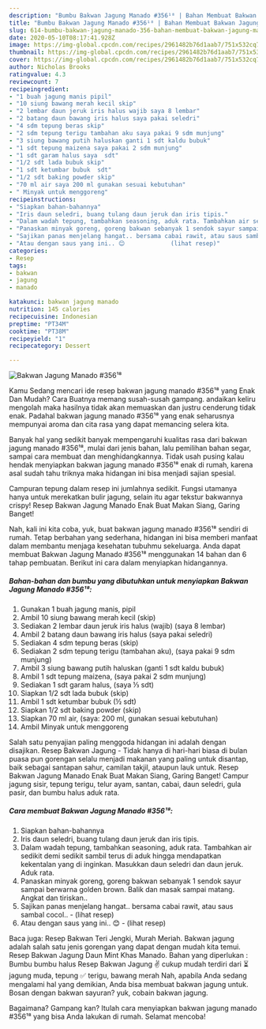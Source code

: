 ```yaml
---
description: "Bumbu Bakwan Jagung Manado #356¹⁸ | Bahan Membuat Bakwan Jagung Manado #356¹⁸ Yang Lezat"
title: "Bumbu Bakwan Jagung Manado #356¹⁸ | Bahan Membuat Bakwan Jagung Manado #356¹⁸ Yang Lezat"
slug: 614-bumbu-bakwan-jagung-manado-356-bahan-membuat-bakwan-jagung-manado-356-yang-lezat
date: 2020-05-10T08:17:41.928Z
image: https://img-global.cpcdn.com/recipes/2961482b76d1aab7/751x532cq70/bakwan-jagung-manado-356⁸-foto-resep-utama.jpg
thumbnail: https://img-global.cpcdn.com/recipes/2961482b76d1aab7/751x532cq70/bakwan-jagung-manado-356⁸-foto-resep-utama.jpg
cover: https://img-global.cpcdn.com/recipes/2961482b76d1aab7/751x532cq70/bakwan-jagung-manado-356⁸-foto-resep-utama.jpg
author: Nicholas Brooks
ratingvalue: 4.3
reviewcount: 7
recipeingredient:
- "1 buah jagung manis pipil"
- "10 siung bawang merah kecil skip"
- "2 lembar daun jeruk iris halus wajib saya 8 lembar"
- "2 batang daun bawang iris halus saya pakai seledri"
- "4 sdm tepung beras skip"
- "2 sdm tepung terigu tambahan aku saya pakai 9 sdm munjung"
- "3 siung bawang putih haluskan ganti 1 sdt kaldu bubuk"
- "1 sdt tepung maizena saya pakai 2 sdm munjung"
- "1 sdt garam halus saya  sdt"
- "1/2 sdt lada bubuk skip"
- "1 sdt ketumbar bubuk  sdt"
- "1/2 sdt baking powder skip"
- "70 ml air saya 200 ml gunakan sesuai kebutuhan"
- " Minyak untuk menggoreng"
recipeinstructions:
- "Siapkan bahan-bahannya"
- "Iris daun seledri, buang tulang daun jeruk dan iris tipis."
- "Dalam wadah tepung, tambahkan seasoning, aduk rata. Tambahkan air sedikit demi sedikit sambil terus di aduk hingga mendapatkan kekentalan yang di inginkan. Masukkan daun seledri dan daun jeruk. Aduk rata."
- "Panaskan minyak goreng, goreng bakwan sebanyak 1 sendok sayur sampai berwarna golden brown. Balik dan masak sampai matang. Angkat dan tiriskan.."
- "Sajikan panas menjelang hangat.. bersama cabai rawit, atau saus sambal cocol..             (lihat resep)"
- "Atau dengan saus yang ini.. 😊             (lihat resep)"
categories:
- Resep
tags:
- bakwan
- jagung
- manado

katakunci: bakwan jagung manado 
nutrition: 145 calories
recipecuisine: Indonesian
preptime: "PT34M"
cooktime: "PT38M"
recipeyield: "1"
recipecategory: Dessert

---
```



![Bakwan Jagung Manado #356¹⁸](https://img-global.cpcdn.com/recipes/2961482b76d1aab7/751x532cq70/bakwan-jagung-manado-356⁸-foto-resep-utama.jpg)

Kamu Sedang mencari ide resep bakwan jagung manado #356¹⁸ yang Enak Dan Mudah? Cara Buatnya memang susah-susah gampang. andaikan keliru mengolah maka hasilnya tidak akan memuaskan dan justru cenderung tidak enak. Padahal bakwan jagung manado #356¹⁸ yang enak seharusnya mempunyai aroma dan cita rasa yang dapat memancing selera kita.

Banyak hal yang sedikit banyak mempengaruhi kualitas rasa dari bakwan jagung manado #356¹⁸, mulai dari jenis bahan, lalu pemilihan bahan segar, sampai cara membuat dan menghidangkannya. Tidak usah pusing kalau hendak menyiapkan bakwan jagung manado #356¹⁸ enak di rumah, karena asal sudah tahu triknya maka hidangan ini bisa menjadi sajian spesial.

Campuran tepung dalam resep ini jumlahnya sedikit. Fungsi utamanya hanya untuk merekatkan bulir jagung, selain itu agar tekstur bakwannya crispy! Resep Bakwan Jagung Manado Enak Buat Makan Siang, Garing Banget!


Nah, kali ini kita coba, yuk, buat bakwan jagung manado #356¹⁸ sendiri di rumah. Tetap berbahan yang sederhana, hidangan ini bisa memberi manfaat dalam membantu menjaga kesehatan tubuhmu sekeluarga. Anda dapat membuat Bakwan Jagung Manado #356¹⁸ menggunakan 14 bahan dan 6 tahap pembuatan. Berikut ini cara dalam menyiapkan hidangannya.

<!--inarticleads1-->

##### Bahan-bahan dan bumbu yang dibutuhkan untuk menyiapkan Bakwan Jagung Manado #356¹⁸:

1. Gunakan 1 buah jagung manis, pipil
1. Ambil 10 siung bawang merah kecil (skip)
1. Sediakan 2 lembar daun jeruk iris halus (wajib) (saya 8 lembar)
1. Ambil 2 batang daun bawang iris halus (saya pakai seledri)
1. Sediakan 4 sdm tepung beras (skip)
1. Sediakan 2 sdm tepung terigu (tambahan aku), (saya pakai 9 sdm munjung)
1. Ambil 3 siung bawang putih haluskan (ganti 1 sdt kaldu bubuk)
1. Ambil 1 sdt tepung maizena, (saya pakai 2 sdm munjung)
1. Sediakan 1 sdt garam halus, (saya ⅓ sdt)
1. Siapkan 1/2 sdt lada bubuk (skip)
1. Ambil 1 sdt ketumbar bubuk (½ sdt)
1. Siapkan 1/2 sdt baking powder (skip)
1. Siapkan 70 ml air, (saya: 200 ml, gunakan sesuai kebutuhan)
1. Ambil  Minyak untuk menggoreng


Salah satu penyajian paling menggoda hidangan ini adalah dengan disajikan. Resep Bakwan Jagung - Tidak hanya di hari-hari biasa di bulan puasa pun gorengan selalu menjadi makanan yang paling untuk disantap, baik sebagai santapan sahur, camilan takjil, ataupun lauk untuk. Resep Bakwan Jagung Manado Enak Buat Makan Siang, Garing Banget! Campur jagung sisir, tepung terigu, telur ayam, santan, cabai, daun seledri, gula pasir, dan bumbu halus aduk rata. 

<!--inarticleads2-->

##### Cara membuat Bakwan Jagung Manado #356¹⁸:

1. Siapkan bahan-bahannya
1. Iris daun seledri, buang tulang daun jeruk dan iris tipis.
1. Dalam wadah tepung, tambahkan seasoning, aduk rata. Tambahkan air sedikit demi sedikit sambil terus di aduk hingga mendapatkan kekentalan yang di inginkan. Masukkan daun seledri dan daun jeruk. Aduk rata.
1. Panaskan minyak goreng, goreng bakwan sebanyak 1 sendok sayur sampai berwarna golden brown. Balik dan masak sampai matang. Angkat dan tiriskan..
1. Sajikan panas menjelang hangat.. bersama cabai rawit, atau saus sambal cocol.. -             (lihat resep)
1. Atau dengan saus yang ini.. 😊 -             (lihat resep)


Baca juga: Resep Bakwan Teri Jengki, Murah Meriah. Bakwan jagung adalah salah satu jenis gorengan yang dapat dengan mudah kita temui. Resep Bakwan Jagung Daun Mint Khas Manado. Bahan yang diperlukan : Bumbu bumbu halus  Resep Bakwan Jagung ✌ cukup mudah terdiri dari ⏳ jagung muda, tepung ✅ terigu, bawang merah Nah, apabila Anda sedang mengalami hal yang demikian, Anda bisa membuat bakwan jagung untuk. Bosan dengan bakwan sayuran? yuk, cobain bakwan jagung. 

Bagaimana? Gampang kan? Itulah cara menyiapkan bakwan jagung manado #356¹⁸ yang bisa Anda lakukan di rumah. Selamat mencoba!

